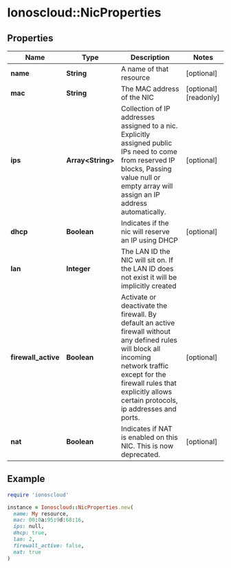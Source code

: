 # Ionoscloud::NicProperties

## Properties

| Name | Type | Description | Notes |
| ---- | ---- | ----------- | ----- |
| **name** | **String** | A name of that resource | [optional] |
| **mac** | **String** | The MAC address of the NIC | [optional][readonly] |
| **ips** | **Array&lt;String&gt;** | Collection of IP addresses assigned to a nic. Explicitly assigned public IPs need to come from reserved IP blocks, Passing value null or empty array will assign an IP address automatically. | [optional] |
| **dhcp** | **Boolean** | Indicates if the nic will reserve an IP using DHCP | [optional] |
| **lan** | **Integer** | The LAN ID the NIC will sit on. If the LAN ID does not exist it will be implicitly created |  |
| **firewall_active** | **Boolean** | Activate or deactivate the firewall. By default an active firewall without any defined rules will block all incoming network traffic except for the firewall rules that explicitly allows certain protocols, ip addresses and ports. | [optional] |
| **nat** | **Boolean** | Indicates if NAT is enabled on this NIC. This is now deprecated. | [optional] |

## Example

```ruby
require 'ionoscloud'

instance = Ionoscloud::NicProperties.new(
  name: My resource,
  mac: 00:0a:95:9d:68:16,
  ips: null,
  dhcp: true,
  lan: 2,
  firewall_active: false,
  nat: true
)
```

